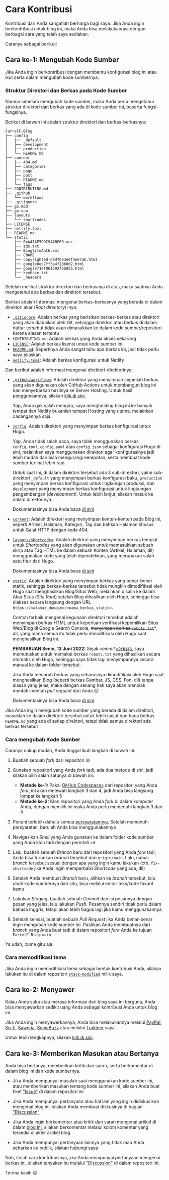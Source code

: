 # Cara Kontribusi

Kontribusi dari Anda sangatlah berharga bagi saya. Jika Anda ingin berkontribusi untuk blog ini, maka Anda bisa melakukannya dengan berbagai cara yang telah saya sediakan.

Caranya sebagai berikut:

## Cara ke-1: Mengubah Kode Sumber

Jika Anda ingin berkontribusi dengan membantu konfigurasi blog ini atau ikut serta dalam mengubah kode sumbernya.

### Struktur Direktori dan Berkas pada Kode Sumber

Namun sebelum mengubah kode sumber, maka Anda perlu mengetahui struktur direktori dan berkas yang ada di kode sumber ini, beserta fungsi-fungsinya.

Berikut di bawah ini adalah struktur direktori dan berkas-berkasnya:

```plain
FarrelF-Blog
├── config
│   ├── _default
│   ├── development
│   ├── production
│   └── README.md
├── content
│   ├── 404.md
│   ├── categories
│   ├── page
│   ├── post
│   ├── README.md
│   └── tags
├── CONTRIBUTING.md
├── .github
│   └── workflows
├── .gitignore
├── go.mod
├── go.sum
├── layouts
│   └── shortcodes
├── LICENSE
├── netlify.toml
├── README.md
└── static
    ├── 0xA47AE59DC94ABF69.asc
    ├── ads.txt
    ├── BingSiteAuth.xml
    ├── CNAME
    ├── copyrighted-d8d7be3e6f3ee7ab.html
    ├── google0ec7ff3a4f28b0d2.html
    ├── google71ef861592f6b855.html
    ├── keybase.txt
    └── _headers
```

Setelah melihat struktur direktori dan berkasnya di atas, maka saatnya Anda mengetahui apa berkas dan direktori tersebut.

Berikut adalah Informasi mengenai berkas-berkasnya yang berada di dalam direktori akar (_Root directory_)-nya:

- [`.gitignore`](.gitignore): Adalah berkas yang berisikan berkas-berkas atau direktori yang akan diabaikan oleh Git, sehingga direktori atau berkas di dalam daftar tersebut tidak akan dimasukkan ke dalam kode sumber/repositori karena alasan tertentu
- `CONTRIBUTING.md`: Adalah berkas yang Anda akses sekarang
- [`LICENSE`](LICENSE): Adalah berkas lisensi untuk kode sumber ini
- [`README.md`](README.md): Sepertinya Anda sangat tahu apa berkas ini, jadi tidak perlu saya jelaskan
- [`netlify.toml`](netlify.toml): Adalah berkas konfigurasi untuk Netlify

Dan berikut adalah Informasi mengenai direktori-direktorinya:

- [`.github/workflows`](.github/workflows): Adalah direktori yang menyimpan sejumlah berkas yang akan digunakan oleh GitHub Actions untuk membangun blog ini dan menyebarkan hasilnya ke Server Hosting. Untuk hasil penggunaannya, silakan [klik di sini](https://github.com/FarrelF/Blog/actions).

    Yap, Anda gak salah mengira, saya menghosting blog ini ke banyak tempat dan Netlify bukanlah tempat Hosting yang utama, melainkan cadangannya saja.

- [`config`](config): Adalah direktori yang menyimpan berkas konfigurasi untuk Hugo.

    Yap, Anda tidak salah baca, saya tidak menggunakan berkas `config.toml`, `config.yaml` atau `config.json` sebagai konfigurasi Hugo di sini, melainkan saya menggunakan direktori agar konfigurasinya jadi lebih mudah dan bisa mengurangi kerepotan, serta membuat kode sumber terlihat lebih rapi.

    Untuk saat ini, di dalam direktori tersebut ada 3 sub-direktori, yakni sub-direktori `_default` yang menyimpan berkas konfigurasi baku, `production` yang menyimpan berkas konfigurasi untuk lingkungan produksi, dan `development` yang menyimpan berkas konfigurasi untuk lingkungan pengembangan (_development_). Untuk lebih lanjut, silakan masuk ke dalam direktorinya.

    Dokumentasinya bisa Anda baca [di sini](https://gohugo.io/getting-started/configuration/#configuration-directory)

- [`content`](content): Adalah direktori yang menyimpan konten-konten pada Blog ini, seperti Artikel, Halaman, Kategori, Tag dan bahkan Halaman khusus untuk Galat HTTP dengan kode 404.
- [`layouts/shortcodes`](layouts/shortcodes): Adalah direktori yang menyimpan berkas templat untuk _Shortcodes_ yang akan digunakan untuk memasukkan sebuah skrip atau Tag HTML ke dalam sebuah Konten (Artikel, Halaman, dll) menggunakan kode yang telah dipendekkan, yang merupakan salah satu fitur dari Hugo.

    Dokumentasinya bisa Anda baca [di sini](https://gohugo.io/templates/shortcode-templates/)

- [`static`](static): Adalah direktori yang menyimpan berkas yang benar-benar statik, sehingga berkas-berkas tersebut tidak mungkin dimodifikasi oleh Hugo saat menghasilkan Blog/Situs Web, melainkan disalin ke dalam Akar Situs (_Site Root_) setelah Blog dihasilkan oleh Hugo, sehingga bisa diakses secara langsung dengan URL `https://<alamat_domain>/<nama_berkas_statik>`.

    Contoh terbaik mengenai kegunaan direktori tersebut adalah menyimpan berkas HTML untuk keperluan verifikasi kepemilikan Situs Web/Blog di Google Search Console, ~~menyimpan berkas `robots.txt`~~*, dll, yang mana semua itu tidak perlu dimodifikasi oleh Hugo saat menghasilkan Blog ini.

    **PEMBARUAN Senin, 13 Juni 2022:** Sejak _commit_ [`e9fb143`](https://github.com/FarrelF/Blog/commit/e9fb1439cb3f1cd88d61d014a8d035faf7929f5c), saya memutuskan untuk memakai berkas `robots.txt` yang dihasilkan secara otomatis oleh Hugo, sehingga saya tidak lagi menyimpannya secara manual ke dalam folder tersebut.

    Jika Anda menaruh berkas yang seharusnya dimodifikasi oleh Hugo saat menghasilkan Blog (seperti berkas Gambar, JS, CSS, Fon, dll) tanpa alasan yang jelas, maka dengan senang hati saya akan menolak mentah-mentah _pull request_ dari Anda 😊

    Dokumentasinya bisa Anda baca [di sini](https://gohugo.io/content-management/static-files/)

Jika Anda ingin mengubah kode sumber yang berada di dalam direktori, masuklah ke dalam direktori tersebut untuk lebih lanjut dan baca berkas `README.md` yang ada di setiap direktori, tetapi tidak semua direktori ada berkas tersebut

### Cara mengubah Kode Sumber

Caranya cukup mudah, Anda tinggal ikuti langkah di bawah ini:

1. Buatlah sebuah _fork_ dari repositori ini

2. Gunakan repositori yang Anda _fork_ tadi, ada dua metode di sini, jadi silakan pilih salah satunya di bawah ini:
    - **Metode ke-1:** Pakai [GitHub Codespaces](https://github.com/features/codespaces) dari repositori yang Anda _fork_, ini akan melewati langkah 3 dan 4, jadi Anda bisa langsung lompat ke langkah 5
    - **Metode ke-2:** Klon repositori yang Anda _fork_ di dalam komputer Anda, dengan memilih ini maka Anda perlu memenuhi langkah 3 dan 4

3. Penuhi terlebih dahulu semua [persyaratannya](https://github.com/FarrelF/Blog#persyaratan). Setelah memenuhi persyaratan, barulah Anda bisa menggunakannya

4. Navigasikan _Shell_ yang Anda gunakan ke dalam folder kode sumber yang Anda klon tadi dengan perintah `cd`

5. Lalu, buatlah sebuah _Branch_ baru dari repositori yang Anda _fork_ tadi, Anda bisa turunkan _branch_ tersebut dari `origin/main`. Lalu, namai _branch_ tersebut sesuai dengan apa yang ingin kamu lakukan (cth. `fix-shortcode` jika Anda ingin memperbaiki _Shortcode_ yang ada, dll)

6. Setelah Anda membuat _Branch_ baru, alihkan ke _branch_ tersebut, lalu ubah kode sumbernya dari situ, bisa melalui editor teks/kode favorit kamu

7. Lakukan _Staging_, buatlah sebuah _Commit_ dan isi pesannya dengan pesan yang jelas, lalu lakukan _Push_. Pesannya sendiri tidak perlu dalam bahasa Inggris, tetapi akan lebih bagus lagi jika kamu menggunakannya

8. Setelah selesai, buatlah sebuah _Pull Request_ jika Anda benar-benar ingin mengubah kode sumber ini. Pastikan Anda membuatnya dari _branch_ yang Anda buat tadi di dalam repositori _fork_ Anda ke tujuan `FarrelF-Blog:main`

Ya udah, cuma gitu aja.

### Cara memodifikasi tema

Jika Anda ingin memodifikasi tema sebagai bentuk kontribusi Anda, silakan lakukan itu di dalam repositori [`stack-modified`](https://github.com/FarrelF/stack-modified) milik saya.

## Cara ke-2: Menyawer

Kalau Anda suka atau merasa informasi dari blog saya ini berguna, Anda bisa menyawerkan sedikit uang Anda sebagai kontribusi Anda untuk blog ini.

Jika Anda ingin menyawerkannya, Anda bisa melakukannya melalui [PayPal](https://paypal.me/FarrelF), [Ko-fi](https://ko-fi.com/farrelf), [Saweria](https://saweria.co/FarrelFranqois), [SociaBuzz](https://sociabuzz.com/farrelf/tribe) atau melalui [Trakteer](https://trakteer.id/farrelf/tip) saya.

Untuk lebih lengkapnya, silakan [klik di sini](https://farrel.franqois.id/dukung/).

## Cara ke-3: Memberikan Masukan atau Bertanya

Anda bisa bertanya, memberikan kritik dan saran, serta berkomentar di dalam blog ini dan kode sumbernya.

- Jika Anda mempunyai masalah saat menggunakan kode sumber ini, atau memberikan masukan tentang kode sumber ini, silakan Anda buat tiket ["Issue"](https://github.com/FarrelF/Blog/issues) di dalam repositori ini

- Jika Anda mempunyai pertanyaan atau hal lain yang ingin didiskusikan mengenai blog ini, silakan Anda membuat diskusinya di bagian ["Discussion"](https://github.com/FarrelF/Blog/discussions)

- Jika Anda ingin berkomentar atau kritik dan saran mengenai artikel di dalam [blog ini](https://farrel.franqois.id), silakan berkomentar melalui kolom komentar yang tersedia di akhir artikel blog

- Jika Anda mempunyai pertanyaan lainnya yang tidak mau Anda sebarkan ke publik, silakan hubungi saya

Nah, itulah cara kontribusinya, jika Anda mempunyai pertanyaan mengenai berkas ini, silakan tanyakan itu melalui ["Discussion"](https://github.com/FarrelF/Blog/discussions) di dalam repositori ini.

Terima kasih 😊
